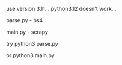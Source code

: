 use version 3.11....python3.12 doesn't work...

parse.py - bs4

main.py - scrapy


try
    python3 parse.py

or
    python3 main.py